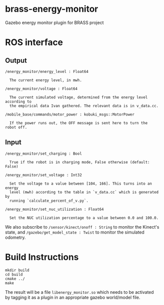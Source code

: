 # brass-energy-monitor
Gazebo energy monitor plugin for BRASS project

# ROS interface
## Output
```
/energy_monitor/energy_level : Float64

  The current energy level, in mwh.

/energy_monitor/voltage : Float64

  The current simulated voltage, determined from the energy level according to
  the empirical data Ivan gathered. The relevant data is in v_data.cc.

/mobile_base/commands/motor_power : kobuki_msgs::MotorPower

  If the power runs out, the OFF message is sent here to turn the robot off.

```

## Input
```
/energy_monitor/set_charging : Bool

  True if the robot is in charging mode, False otherwise (default: False)

/energy_monitor/set_voltage : Int32

  Set the voltage to a value between [104, 166]. This turns into an energy 
  level (mwh) according to the table in `v_data.cc` which is generated by 
  running `calculate_percent_of_v.py`.

/energy_monitor/set_nuc_utilization : Float64

  Set the NUC utilization percentage to a value between 0.0 and 100.0.
```

We also subscribe to `/sensor/kinect/onoff : String` to monitor the Kinect's 
state, and `/gazebo/get_model_state : Twist` to monitor the simulated odometry.

# Build Instructions
```
mkdir build
cd build
cmake ../
make
```

The result will be a file `libenergy_monitor.so` which needs to be activated by
tagging it as a plugin in an appropriate gazebo world/model file.

